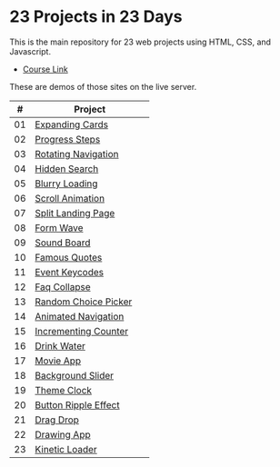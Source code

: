 # 23 Projects in 23 Days
 This is the main repository for 23 web projects using HTML, CSS, and Javascript.
 
 * [Course Link](https://www.udemy.com/course/50-projects-50-days/)

 These are demos of those sites on the live server.
 
 | #  | &nbsp; &nbsp; &nbsp; &nbsp; &nbsp; &nbsp; &nbsp; &nbsp; Project &nbsp; &nbsp; &nbsp; &nbsp; &nbsp; &nbsp; &nbsp; &nbsp; |
 |----|----|
 | 01 | [Expanding Cards](https://quoclnh.github.io/50-projects-50-days/Day%2001%20-%20Expanding%20Cards/index.html) |
 | 02 | [Progress Steps](https://quoclnh.github.io/50-projects-50-days/Day%2002%20-%20Progress%20Steps/index.html) |
 | 03 | [Rotating Navigation](https://quoclnh.github.io/50-projects-50-days/Day%2003%20-%20Rotating%20Navigation/index.html) |
 | 04 | [Hidden Search](https://quoclnh.github.io/50-projects-50-days/Day%2004%20-%20Hidden%20Search/index.html) |
 | 05 | [Blurry Loading](https://quoclnh.github.io/50-projects-50-days/Day%2005%20-%20Blurry%20Loading/index.html) |
 | 06 | [Scroll Animation](https://quoclnh.github.io/50-projects-50-days/Day%2006%20-%20Scroll%20Animation/index.html) |
 | 07 | [Split Landing Page](https://quoclnh.github.io/50-projects-50-days/Day%2007%20-%20Split%20Landing%20Page/index.html) |
 | 08 | [Form Wave](https://quoclnh.github.io/50-projects-50-days/Day%2008%20-%20Form%20Wave/index.html) |
 | 09 | [Sound Board](https://quoclnh.github.io/50-projects-50-days/Day%2009%20-%20Sound%20Board/index.html) |
 | 10 | [Famous Quotes](https://quoclnh.github.io/50-projects-50-days/Day%2010%20-%20Famous%20Quotes/index.html) |
 | 11 | [Event Keycodes](https://quoclnh.github.io/50-projects-50-days/Day%2011%20-%20Event%20Keycodes/index.html) |
 | 12 | [Faq Collapse](https://quoclnh.github.io/50-projects-50-days/Day%2012%20-%20Faq%20Collapse/index.html) |
 | 13 | [Random Choice Picker](https://quoclnh.github.io/50-projects-50-days/Day%2013%20-%20Random%20Choice%20Picker/index.html) |
 | 14 | [Animated Navigation](https://quoclnh.github.io/50-projects-50-days/Day%2014%20-%20Animated%20Navigation/index.html) |
 | 15 | [Incrementing Counter](https://quoclnh.github.io/50-projects-50-days/Day%2015%20-%20Incrementing%20Counter/index.html) |
 | 16 | [Drink Water](https://quoclnh.github.io/50-projects-50-days/Day%2016%20-%20Drink%20Water/index.html) |
 | 17 | [Movie App](https://quoclnh.github.io/50-projects-50-days/Day%2017%20-%20Movie%20App/index.html) |
 | 18 | [Background Slider](https://quoclnh.github.io/50-projects-50-days/Day%2018%20-%20Background%20Slider/index.html) |
 | 19 | [Theme Clock](https://quoclnh.github.io/50-projects-50-days/Day%2019%20-%20Theme%20Clock/index.html) |
 | 20 | [Button Ripple Effect](https://quoclnh.github.io/50-projects-50-days/Day%2020%20-%20Button%20Ripple%20Effect/index.html) |
 | 21 | [Drag Drop](https://quoclnh.github.io/50-projects-50-days/Day%2021%20-%20Drag%20Drop/index.html) |
 | 22 | [Drawing App](https://quoclnh.github.io/50-projects-50-days/Day%2022%20-%20Drawing%20App/index.html) |
 | 23 | [Kinetic Loader](https://quoclnh.github.io/50-projects-50-days/Day%2023%20-%20Kinetic%20Loader/index.html) |

